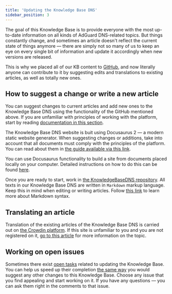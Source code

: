 ```yaml
---
title: 'Updating the Knowledge Base DNS'
sidebar_position: 3
---
```


The goal of this Knowledge Base is to provide everyone with the most up-to-date information on all kinds of AdGuard DNS-related topics. But things constantly change, and sometimes an article doesn't reflect the current state of things anymore — there are simply not so many of us to keep an eye on every single bit of information and update it accordingly when new versions are released. 

This is why we placed all of our KB content to [GitHub](https://github.com/AdguardTeam/KnowledgeBaseDNS), and now literally anyone can contribute to it by suggesting edits and translations to existing articles, as well as totally new ones. 

## How to suggest a change or write a new article 
 
You can suggest changes to current articles and add new ones to the Knowledge Base DNS using the functionality of the GitHub mentioned above.
If you are unfamiliar with principles of working with the platform, start by reading [documentation in this section](https://docs.github.com/en).

The Knowledge Base DNS website is buit using Docusaurus 2 — a modern static website generator. When suggesting changes or additions, take into account that all documents must comply with the principles of the platform. You can read about them in [the guide available via this link](https://docusaurus.io/docs/category/guides).

You can use Docusaurus functionality to build a site from documents placed locally on your computer. Detailed instructions on how to do this can be found [here](https://github.com/AdguardTeam/KnowledgeBaseDNS/blob/main/README.md). 
 
Once you are ready to start, work in [the KnowledgeBaseDNS repository](https://github.com/AdguardTeam/KnowledgeBaseDNS). All texts in our Knowledge Base DNS are written in `Markdown` markup language. Keep this in mind when editing or writing articles. Follow [this link](https://docs.github.com/en/get-started/writing-on-github/getting-started-with-writing-and-formatting-on-github/basic-writing-and-formatting-syntax) to learn more about Markdown syntax.

## Translating an article

Translation of the existing articles of the Knowledge Base DNS is carried out on [the Crowdin platform](https://crowdin.com/project/adguard-knowledge-bases). If this site is unfamiliar to you and you are not registered on it, [go to this article](/miscellaneous/adguard-translations/translate-adguard-dns.md) for more information on the topic. 

## Working on open issues

Sometimes there exist [open tasks](https://github.com/AdguardTeam/KnowledgeBaseDNS/issues/) related to updating the Knowledge Base. You can help us speed up their completion [the same way](#how-to-suggest-a-change-or-write-a-new-article) you would suggest any other changes to this Knowledge Base. Choose any issue that you find appealing and start working on it. If you have any questions — you can ask them right in the comments to that issue.
  